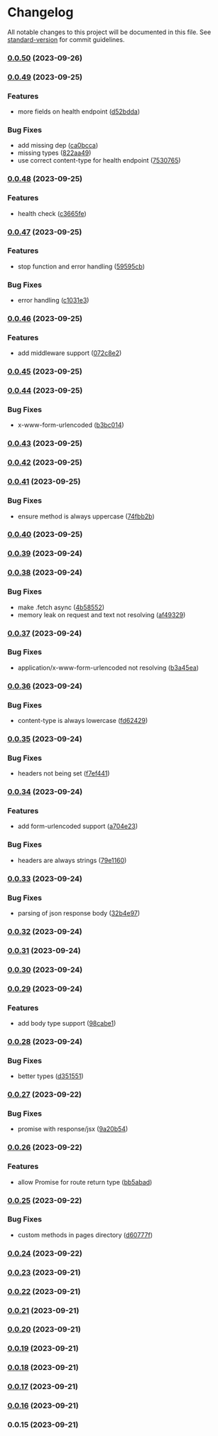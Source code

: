 # Changelog

All notable changes to this project will be documented in this file. See [standard-version](https://github.com/conventional-changelog/standard-version) for commit guidelines.

### [0.0.50](https://github.com/xirelta/xirelta/compare/v0.0.49...v0.0.50) (2023-09-26)

### [0.0.49](https://github.com/xirelta/xirelta/compare/v0.0.48...v0.0.49) (2023-09-25)


### Features

* more fields on health endpoint ([d52bdda](https://github.com/xirelta/xirelta/commit/d52bdda9a6501fc42b68bf231ea800de58f7ae35))


### Bug Fixes

* add missing dep ([ca0bcca](https://github.com/xirelta/xirelta/commit/ca0bcca82cda7ea829e2f827886a1396c047a9f5))
* missing types ([822aa49](https://github.com/xirelta/xirelta/commit/822aa4904b34169cd86f704bb5cc031f5974f937))
* use correct content-type for health endpoint ([7530765](https://github.com/xirelta/xirelta/commit/7530765b966e936cde4032c74a3ecbb93004df37))

### [0.0.48](https://github.com/xirelta/xirelta/compare/v0.0.47...v0.0.48) (2023-09-25)


### Features

* health check ([c3665fe](https://github.com/xirelta/xirelta/commit/c3665fead2a983e56bdc52c2ca044a90e1e85f17))

### [0.0.47](https://github.com/xirelta/xirelta/compare/v0.0.46...v0.0.47) (2023-09-25)


### Features

* stop function and error handling ([59595cb](https://github.com/xirelta/xirelta/commit/59595cbec9e6df2fd97db4285c2b1eddd6b9236c))


### Bug Fixes

* error handling ([c1031e3](https://github.com/xirelta/xirelta/commit/c1031e327094310c1dd1d81037fd31079d563ea3))

### [0.0.46](https://github.com/xirelta/xirelta/compare/v0.0.45...v0.0.46) (2023-09-25)


### Features

* add middleware support ([072c8e2](https://github.com/xirelta/xirelta/commit/072c8e28dd7a8a0f28e22382c40373a942918640))

### [0.0.45](https://github.com/xirelta/xirelta/compare/v0.0.44...v0.0.45) (2023-09-25)

### [0.0.44](https://github.com/xirelta/xirelta/compare/v0.0.43...v0.0.44) (2023-09-25)


### Bug Fixes

* x-www-form-urlencoded ([b3bc014](https://github.com/xirelta/xirelta/commit/b3bc01461032cbf0e74b2b3725bf23a9510fa0cb))

### [0.0.43](https://github.com/xirelta/xirelta/compare/v0.0.42...v0.0.43) (2023-09-25)

### [0.0.42](https://github.com/xirelta/xirelta/compare/v0.0.41...v0.0.42) (2023-09-25)

### [0.0.41](https://github.com/xirelta/xirelta/compare/v0.0.40...v0.0.41) (2023-09-25)


### Bug Fixes

* ensure method is always uppercase ([74fbb2b](https://github.com/xirelta/xirelta/commit/74fbb2b8df6acba959e6d01a5b66dee4d5cce48b))

### [0.0.40](https://github.com/xirelta/xirelta/compare/v0.0.39...v0.0.40) (2023-09-25)

### [0.0.39](https://github.com/xirelta/xirelta/compare/v0.0.38...v0.0.39) (2023-09-24)

### [0.0.38](https://github.com/xirelta/xirelta/compare/v0.0.37...v0.0.38) (2023-09-24)


### Bug Fixes

* make .fetch async ([4b58552](https://github.com/xirelta/xirelta/commit/4b585529ee2ca6419a3adace660b30a76f455754))
* memory leak on request and text not resolving ([af49329](https://github.com/xirelta/xirelta/commit/af49329c2ef61dc27866df6e442c5216543af7ef))

### [0.0.37](https://github.com/xirelta/xirelta/compare/v0.0.36...v0.0.37) (2023-09-24)


### Bug Fixes

* application/x-www-form-urlencoded not resolving ([b3a45ea](https://github.com/xirelta/xirelta/commit/b3a45ea9219aa5fdfcb0ef158a440e0970eddff1))

### [0.0.36](https://github.com/xirelta/xirelta/compare/v0.0.35...v0.0.36) (2023-09-24)


### Bug Fixes

* content-type is always lowercase ([fd62429](https://github.com/xirelta/xirelta/commit/fd624291b460fbfb44126ba42ad243be95228415))

### [0.0.35](https://github.com/xirelta/xirelta/compare/v0.0.34...v0.0.35) (2023-09-24)


### Bug Fixes

* headers not being set ([f7ef441](https://github.com/xirelta/xirelta/commit/f7ef4416238ccaae3105eeca7968e9173c3be0f2))

### [0.0.34](https://github.com/xirelta/xirelta/compare/v0.0.33...v0.0.34) (2023-09-24)


### Features

* add form-urlencoded support ([a704e23](https://github.com/xirelta/xirelta/commit/a704e236967e472ae1c33bd8a8b25a4df1c08e21))


### Bug Fixes

* headers are always strings ([79e1160](https://github.com/xirelta/xirelta/commit/79e11605bc0d18bcd77df3440309db62ca87fdd5))

### [0.0.33](https://github.com/xirelta/xirelta/compare/v0.0.32...v0.0.33) (2023-09-24)


### Bug Fixes

* parsing of json response body ([32b4e97](https://github.com/xirelta/xirelta/commit/32b4e97bcdc09b504524128ffb9b4b092d012c95))

### [0.0.32](https://github.com/xirelta/xirelta/compare/v0.0.31...v0.0.32) (2023-09-24)

### [0.0.31](https://github.com/xirelta/xirelta/compare/v0.0.30...v0.0.31) (2023-09-24)

### [0.0.30](https://github.com/xirelta/xirelta/compare/v0.0.29...v0.0.30) (2023-09-24)

### [0.0.29](https://github.com/xirelta/xirelta/compare/v0.0.28...v0.0.29) (2023-09-24)


### Features

* add body type support ([98cabe1](https://github.com/xirelta/xirelta/commit/98cabe144365a534905f64ba33e7079bd83a530e))

### [0.0.28](https://github.com/xirelta/xirelta/compare/v0.0.27...v0.0.28) (2023-09-24)


### Bug Fixes

* better types ([d351551](https://github.com/xirelta/xirelta/commit/d351551d58a91d18235c4f61aafbf2127f92bdb3))

### [0.0.27](https://github.com/xirelta/xirelta/compare/v0.0.26...v0.0.27) (2023-09-22)


### Bug Fixes

* promise with response/jsx ([9a20b54](https://github.com/xirelta/xirelta/commit/9a20b54f33752e720f155d18cbba066ba0b0a918))

### [0.0.26](https://github.com/xirelta/xirelta/compare/v0.0.25...v0.0.26) (2023-09-22)


### Features

* allow Promise for route return type ([bb5abad](https://github.com/xirelta/xirelta/commit/bb5abaddb6b6aab5f3849aecefa0ee385ad26a97))

### [0.0.25](https://github.com/xirelta/xirelta/compare/v0.0.24...v0.0.25) (2023-09-22)


### Bug Fixes

* custom methods in pages directory ([d60777f](https://github.com/xirelta/xirelta/commit/d60777fcb64e1fda46cd6635eac0428e7ffeda6f))

### [0.0.24](https://github.com/xirelta/xirelta/compare/v0.0.23...v0.0.24) (2023-09-22)

### [0.0.23](https://github.com/ImLunaHey/xirelta/compare/v0.0.22...v0.0.23) (2023-09-21)

### [0.0.22](https://github.com/ImLunaHey/xirelta/compare/v0.0.21...v0.0.22) (2023-09-21)

### [0.0.21](https://github.com/ImLunaHey/xirelta/compare/v0.0.20...v0.0.21) (2023-09-21)

### [0.0.20](https://github.com/ImLunaHey/xirelta/compare/v0.0.19...v0.0.20) (2023-09-21)

### [0.0.19](https://github.com/ImLunaHey/xirelta/compare/v0.0.18...v0.0.19) (2023-09-21)

### [0.0.18](https://github.com/ImLunaHey/xirelta/compare/v0.0.17...v0.0.18) (2023-09-21)

### [0.0.17](https://github.com/ImLunaHey/xirelta/compare/v0.0.16...v0.0.17) (2023-09-21)

### [0.0.16](https://github.com/ImLunaHey/xirelta/compare/v0.0.15...v0.0.16) (2023-09-21)

### 0.0.15 (2023-09-21)

